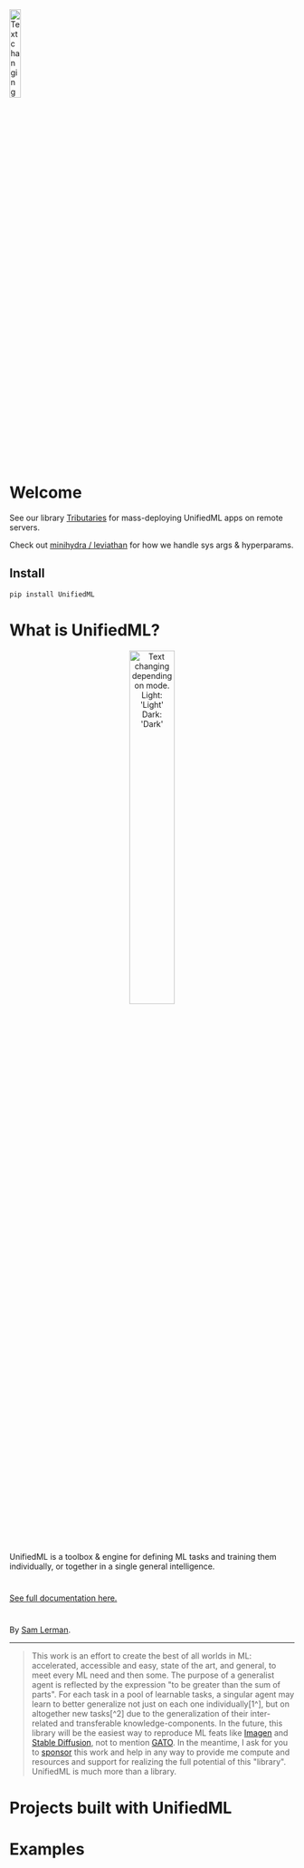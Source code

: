 <picture>
  <source width="20%" media="(prefers-color-scheme: dark)" srcset="https://github.com/AGI-init/Assets/assets/92597756/e411328b-a51a-416c-ba97-7b7939ec3351">
  <img width="20%" alt="Text changing depending on mode. Light: 'Light' Dark: 'Dark'" src="https://github.com/AGI-init/Assets/assets/92597756/f3df44c8-b989-4951-9443-d2b4203b5c4e">
<br><br>
</picture>

# Welcome

See our library [Tributaries](../../tributaries-ml/src/tributaries) for mass-deploying UnifiedML apps on remote servers.

Check out [minihydra / leviathan](../../minihydra/src/minihydra) for how we handle sys args & hyperparams.

## Install

```console
pip install UnifiedML
```

# What is UnifiedML?

<p align="center">
<a href="https://github.com/AGI-init/Assets/assets/92597756/d92e6b3f-9625-427c-87ef-909b3ec40f08">
<picture>
  <source width="40%" media="(prefers-color-scheme: dark)" srcset="https://github.com/AGI-init/Assets/assets/92597756/f8b74f97-7a5a-4643-b08d-a23f8305b5b8">
  <img width="40%" alt="Text changing depending on mode. Light: 'Light' Dark: 'Dark'" src="https://github.com/AGI-init/Assets/assets/92597756/d92e6b3f-9625-427c-87ef-909b3ec40f08">
<br><br>
</picture>
</a>
</p>

UnifiedML is a toolbox & engine for defining ML tasks and training them individually, or together in a single general intelligence.

#

[See full documentation here.](https://slerman12.github.io/Docs/)

#

[//]: # (TODO Projects built with UnifiedML and Examples)

By [Sam Lerman](https://www.github.com/slerman12).

---

> This work is an effort to create the best of all worlds in ML: accelerated, accessible and easy, state of the art, and general, to meet every ML need and then some. The purpose of a generalist agent is reflected by the expression "to be greater than the sum of parts". For each task in a pool of learnable tasks, a singular agent may learn to better generalize not just on each one individually[1^], but on altogether new tasks[^2] due to the generalization of their inter-related and transferable knowledge-components. In the future, this library will be the easiest way to reproduce ML feats like [Imagen]() and [Stable Diffusion](), not to mention [GATO](). In the meantime, I ask for you to [sponsor]() this work and help in any way to provide me compute and resources and support for realizing the full potential of this "library". UnifiedML is much more than a library.

# Projects built with UnifiedML

# Examples